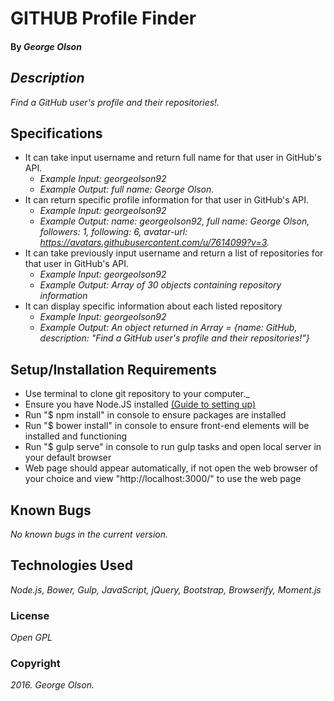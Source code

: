 # GITHUB Profile Finder

#### By _**George Olson**_

## _Description_

_Find a GitHub user's profile and their repositories!._

## Specifications

* It can take input username and return full name for that user in GitHub's API.
  * _Example Input: georgeolson92_
  * _Example Output: full name: George Olson._
* It can return specific profile information for that user in GitHub's API.
    * _Example Input: georgeolson92_
    * _Example Output: name: georgeolson92, full name: George Olson, followers: 1, following: 6, avatar-url: https://avatars.githubusercontent.com/u/7614099?v=3._
* It can take previously input username and return a list of repositories for that user in GitHub's API.
  * _Example Input: georgeolson92_
  * _Example Output: Array of 30 objects containing repository information_  
* It can display specific information about each listed repository
  * _Example Input: georgeolson92_
  * _Example Output: An object returned in Array = {name: GitHub, description: "Find a GitHub user's profile and their repositories!"}_

## Setup/Installation Requirements
  * Use terminal to clone git repository to your computer._
  * Ensure you have Node.JS installed <a href="https://www.learnhowtoprogram.com/javascript/introduction-to-javascript/introducing-npm-and-gulp">(Guide to setting up)</a>
  * Run "$ npm install" in console to ensure packages are installed
  * Run "$ bower install" in console to ensure front-end elements will be installed and functioning
  * Run "$ gulp serve" in console to run gulp tasks and open local server in your default browser
  * Web page should appear automatically, if not open the web browser of your choice and view "http://localhost:3000/" to use the web page

## Known Bugs
 _No known bugs in the current version._

## Technologies Used
_Node.js, Bower, Gulp, JavaScript, jQuery, Bootstrap, Browserify, Moment.js_

### License
*Open GPL*

### Copyright
_2016. George Olson._
